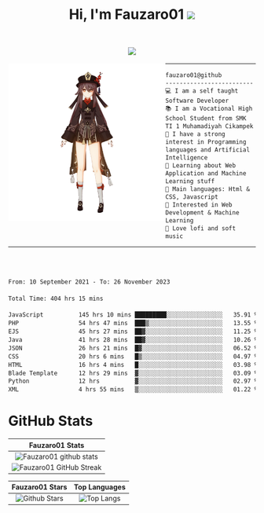 <h1 align="center">
Hi, I'm Fauzaro01
  <img src="https://media.giphy.com/media/hvRJCLFzcasrR4ia7z/giphy.gif" width="30"></h1>
<br/>

<p align="center">
  <a href="https://github.com/DenverCoder1/readme-typing-svg"><img src="https://readme-typing-svg.herokuapp.com?lines=zZz;Full+Stack+Web+Developer;Student;Software%20Develover;Always%20learning%20new%20things&center=true&width=380&height=45"></a>
</p>

<img align="left" src="/assets/icon2.png" alt="Zeen" width="320" height="320" />
<hr>

```
fauzaro01@github
-------------------------
💻 I am a self taught Software Developer
📚 I am a Vocational High School Student from SMK TI 1 Muhamadiyah Cikampek
📝 I have a strong interest in Programming languages and Artificial Intelligence
🌱 Learning about Web Application and Machine Learning stuff
🌟 Main languages: Html & CSS, Javascript
🚩 Interested in Web Development & Machine Learning
🎵 Love lofi and soft music
```

<hr>
<br>
<br>
<div align="left">
<!--START_SECTION:waka-->

```txt
From: 10 September 2021 - To: 26 November 2023

Total Time: 404 hrs 15 mins

JavaScript          145 hrs 10 mins █████████░░░░░░░░░░░░░░░░   35.91 %
PHP                 54 hrs 47 mins  ███▒░░░░░░░░░░░░░░░░░░░░░   13.55 %
EJS                 45 hrs 27 mins  ██▓░░░░░░░░░░░░░░░░░░░░░░   11.25 %
Java                41 hrs 28 mins  ██▓░░░░░░░░░░░░░░░░░░░░░░   10.26 %
JSON                26 hrs 21 mins  █▓░░░░░░░░░░░░░░░░░░░░░░░   06.52 %
CSS                 20 hrs 6 mins   █▒░░░░░░░░░░░░░░░░░░░░░░░   04.97 %
HTML                16 hrs 4 mins   █░░░░░░░░░░░░░░░░░░░░░░░░   03.98 %
Blade Template      12 hrs 29 mins  ▓░░░░░░░░░░░░░░░░░░░░░░░░   03.09 %
Python              12 hrs          ▓░░░░░░░░░░░░░░░░░░░░░░░░   02.97 %
XML                 4 hrs 55 mins   ▒░░░░░░░░░░░░░░░░░░░░░░░░   01.22 %
```

<!--END_SECTION:waka-->
</div>

# GitHub Stats

|                                                            Fauzaro01 Stats                                                            |
| :--------------------------------------------------------------------------------------------------------------------------------------------: |
|        ![Fauzaro01 github stats](https://github-readme-stats.vercel.app/api?username=Fauzaro01&show_icons=true&theme=algolia)        |
|              ![Fauzaro01 GitHub Streak](https://github-readme-streak-stats.herokuapp.com/?user=Fauzaro01&theme=algolia)              |

|                                                                                              Fauzaro01 Stars                                                                                              |                                                           Top Languages                                                           |
| :----------------------------------------------------------------------------------------------------------------------------------------------------------------------------------------------------------------: | :-------------------------------------------------------------------------------------------------------------------------------: |
| ![Github Stars](https://github-readme-stats.vercel.app/api?username=Fauzaro01&show_icons=true&locale=en&count_private=true&hide_rank=true&custom_title=My%20GitHub%20Stats&disable_animations=true&theme=algolia) | ![Top Langs](https://github-readme-stats.vercel.app/api/top-langs/?username=Fauzaro01&langs_count=8&theme=algolia&layout=compact) |

